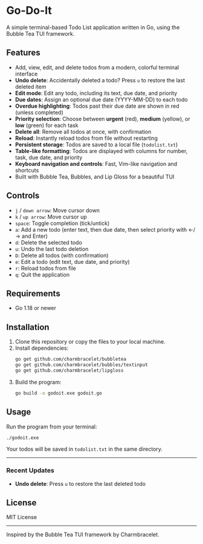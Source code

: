 # Go-Do-It

A simple terminal-based Todo List application written in Go, using the Bubble Tea TUI framework.

## Features

- Add, view, edit, and delete todos from a modern, colorful terminal interface
- **Undo delete**: Accidentally deleted a todo? Press `u` to restore the last deleted item
- **Edit mode**: Edit any todo, including its text, due date, and priority
- **Due dates**: Assign an optional due date (YYYY-MM-DD) to each todo
- **Overdue highlighting**: Todos past their due date are shown in red (unless completed)
- **Priority selection**: Choose between **urgent** (red), **medium** (yellow), or **low** (green) for each task
- **Delete all**: Remove all todos at once, with confirmation
- **Reload**: Instantly reload todos from file without restarting
- **Persistent storage**: Todos are saved to a local file (`todolist.txt`)
- **Table-like formatting**: Todos are displayed with columns for number, task, due date, and priority
- **Keyboard navigation and controls**: Fast, Vim-like navigation and shortcuts
- Built with Bubble Tea, Bubbles, and Lip Gloss for a beautiful TUI

## Controls

- `j` / `down arrow`: Move cursor down
- `k` / `up arrow`: Move cursor up
- `space`: Toggle completion (tick/untick)
- `a`: Add a new todo (enter text, then due date, then select priority with ←/→ and Enter)
- `d`: Delete the selected todo
- `u`: Undo the last todo deletion
- `D`: Delete all todos (with confirmation)
- `e`: Edit a todo (edit text, due date, and priority)
- `r`: Reload todos from file
- `q`: Quit the application

## Requirements

- Go 1.18 or newer

## Installation

1. Clone this repository or copy the files to your local machine.
2. Install dependencies:
   ```sh
   go get github.com/charmbracelet/bubbletea
   go get github.com/charmbracelet/bubbles/textinput
   go get github.com/charmbracelet/lipgloss
   ```
3. Build the program:
   ```sh
   go build -o godoit.exe godoit.go
   ```

## Usage

Run the program from your terminal:

```sh
./godoit.exe
```

Your todos will be saved in `todolist.txt` in the same directory.

---

### Recent Updates

- **Undo delete**: Press `u` to restore the last deleted todo

## License

MIT License

---

Inspired by the Bubble Tea TUI framework by Charmbracelet.
